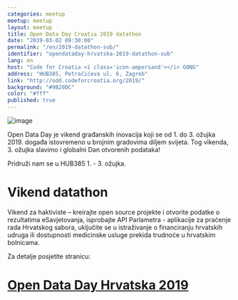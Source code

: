 ```yaml
---
categories: meetup
meetup: meetup
layout: meetup
title: Open Data Day Croatia 2019 datathon
date: "2019-03-02 09:30:00"
permalink: "/en/2019-datathon-sub/"
identifier: "opendataday-hrvatska-2019-datathon-sub"
lang: en
host: "Code for Croatia <i class='icon-ampersand'></i> GONG"
address: "HUB385, Petračićeva ul. 6, Zagreb"
link: "http://odd.codeforcroatia.org/2019/"
background: "#9B20DC"
color: "#fff"
published: true
---
```


![image](https://odd.codeforcroatia.org/2019/img/logos/ODD_official_logo.png)

Open Data Day je vikend građanskih inovacija koji se od 1. do 3. ožujka 2019. događa istovremeno u brojnim gradovima diljem svijeta. Tog vikenda, 3. ožujka slavimo i globalni Dan otvorenih podataka!

Pridruži nam se u HUB385 1. - 3. ožujka.

# Vikend datathon

Vikend za haktiviste – kreirajte open source projekte i otvorite podatke o rezultatima eSavjetovanja, isprobajte API Parlametra - aplikacije za praćenje rada Hrvatskog sabora, uključite se u istraživanje o financiranju hrvatskih udruga ili dostupnosti medicinske usluge prekida trudnoće u hrvatskim bolnicama.

Za detalje posjetite stranicu:

# [Open Data Day Hrvatska 2019](http://odd.codeforcroatia.org/2019/)
